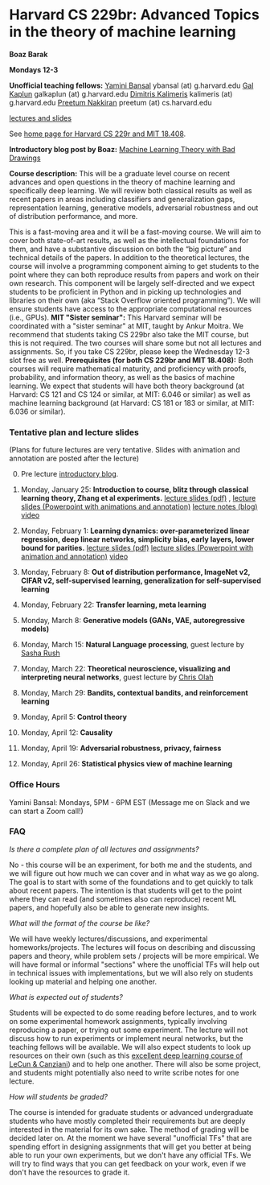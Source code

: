 # Harvard CS 229br: Advanced Topics in the theory of machine learning

__Boaz Barak__

__Mondays 12-3__

__Unofficial teaching fellows:__  [Yamini Bansal](https://yaminibansal.com/) ybansal (at) g.harvard.edu  [Gal Kaplun](https://www.galkaplun.com/) galkaplun (at) g.harvard.edu [Dimitris Kalimeris](https://www.dkalimeris.com/) kalimeris   (at) g.harvard.edu   [Preetum Nakkiran](https://preetum.nakkiran.org/) preetum (at) cs.harvard.edu 

[lectures and slides](#plan)

See [home page for Harvard CS 229r and MIT 18.408](https://boazbk.github.io/mltheoryseminar/).

__Introductory blog post by Boaz:__ [Machine Learning Theory with Bad Drawings](https://windowsontheory.org/2021/01/15/ml-theory-with-bad-drawings/)

__Course description:__
This will be a graduate level course on recent advances and open questions in the theory of machine learning and specifically deep learning. We will review both classical results as well as recent papers in areas including classifiers and generalization gaps, representation learning, generative models, adversarial robustness and out of distribution performance, and more. 

This is a fast-moving area and it will be a fast-moving course. We will aim to cover both state-of-art results, as well as the intellectual foundations for them, and have a substantive discussion on both the “big picture” and technical details of the papers. In addition to the theoretical lectures, the course will involve a programming component aiming to get students to the point where they can both reproduce results from papers and work on their own research. This component will be largely self-directed and we expect students to be proficient in Python and in picking up technologies and libraries on their own (aka “Stack Overflow oriented programming”). We will ensure students have access to the appropriate computational resources (i.e., GPUs). __MIT "Sister seminar":__ This Harvard seminar will be coordinated with a "sister seminar" at MIT, taught by Ankur Moitra. We recommend that students taking CS 229br also take the MIT course, but this is not required. The two courses will share some but not all lectures and assignments.  So, if you take CS 229br, please keep the Wednesday 12-3 slot free as well.  __Prerequisites (for both CS 229br and MIT 18.408):__ Both courses will require mathematical maturity, and proficiency with proofs, probability, and information theory, as well as the basics of machine learning. We expect that students will have both theory background (at Harvard: CS 121 and CS 124 or similar, at MIT: 6.046 or similar) as well as machine learning background (at Harvard: CS 181 or 183 or similar, at MIT: 6.036 or similar). 

<!--
__Apply for one or both courses:__ Both courses are open to Harvard and MIT graduate and undergraduate students.  Both courses will have a limited number of slots. You can apply to both the Harvard and MIT courses by [filling out this form](http://tiny.cc/mltheoryseminar). You can apply to one or both of the courses.
-->


<a name="plan"></a>
### Tentative plan and lecture slides

(Plans for future lectures are very tentative. Slides with animation and annotation are posted after the lecture)

0. Pre lecture [introductory blog](https://windowsontheory.org/2021/01/15/ml-theory-with-bad-drawings/).

1. Monday, January 25: __Introduction to course, blitz through classical learning theory, Zhang et al experiments.__  [lecture slides (pdf)](lectures/seminar_lecture1.pdf)  , [lecture slides (Powerpoint with animations and annotation)](lectures/seminar_lecture1.pptx)  [lecture notes (blog)](https://windowsontheory.org/2021/01/31/a-blitz-through-classical-statistical-learning-theory/) [video](https://harvard.hosted.panopto.com/Panopto/Pages/Viewer.aspx?id=5c6a9e86-bca7-42df-a04a-acc200ed2c2d)

2. Monday, February 1: __Learning dynamics: over-parameterized linear regression, deep linear networks, simplicity bias, early layers, lower bound for parities.__  [lecture slides (pdf)](lectures/seminar_lecture2.pdf)  [lecture slides (Powerpoint with animation and annotation)](http://files.boazbarak.org/misc/mltheory/ML_seminar_lecture_2.pptx)  [video](https://harvard.hosted.panopto.com/Panopto/Pages/Viewer.aspx?id=c518b9e4-5f63-4278-871d-acc2017b8984)

3. Monday, February 8: __Out of distribution performance, ImageNet v2, CIFAR v2, self-supervised learning, generalization for self-supervised learning__

4. Monday, February 22: __Transfer learning, meta learning__

5. Monday, March 8: __Generative models (GANs, VAE, autoregressive models)__

6. Monday, March 15: __Natural Language processing__, guest lecture by [Sasha Rush](http://rush-nlp.com/)

7. Monday, March 22: __Theoretical neuroscience, visualizing and interpreting neural networks__, guest lecture by [Chris Olah](https://colah.github.io/)

8. Monday, March 29: __Bandits, contextual bandits, and reinforcement learning__

9. Monday, April 5:  __Control theory__

10. Monday, April 12: __Causality__

11. Monday, April 19:  __Adversarial robustness, privacy, fairness__

12. Monday, April 26: __Statistical physics view of machine learning__

### Office Hours
Yamini Bansal: Mondays, 5PM - 6PM EST (Message me on Slack and we can start a Zoom call!)

### FAQ

_Is there a complete plan of all lectures and assignments?_ 

No - this course will be an experiment, for both me and the students, and we will figure out how much we can cover and in what way as we go along. The goal is to start with some of the foundations and to get quickly to talk about recent papers. The intention is that students  will get to the point where they can read (and sometimes also can reproduce) recent ML papers, and hopefully also be able to generate new insights.

_What will the format of the course be like?_ 

We will have weekly lectures/discussions, and experimental homeworks/projects. The lectures will focus on describing and discussing papers and theory, while problem sets / projects will be more empirical. We will have formal or informal "sections" where the unofficial TFs will help out in technical issues with implementations, but we will also rely on students looking up material and helping one another.

_What is expected out of students?_

Students will be expected to do some reading before lectures, and to work on some experimental homework assignments, typically involving reproducing a paper, or trying out some experiment. The lecture will not discuss how to run experiments or implement neural networks, but the teaching fellows will be available.  We will also expect students to look up resources on their own (such as this [excellent deep learning course of LeCun &  Canziani](https://atcold.github.io/pytorch-Deep-Learning/)) and to help one another. There will also be some project, and students might potentially also need to write scribe notes for one lecture.

_How will students be graded?_ 

The course is intended for graduate students or advanced undergraduate students who have mostly completed their requirements but are deeply interested in the material for its own sake. The method of grading will be decided later on. At the moment we have several "unofficial TFs" that are spending effort in designing assignments that will get you better at being able to run your own experiments, but we don't have any official TFs. We will try to find ways that you can get feedback on your work, even if we don't have the resources to grade it. 



